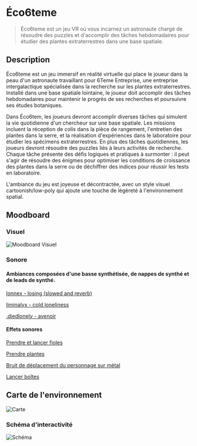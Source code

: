 # Éco6teme

> Éco6teme est un jeu VR où vous incarnez un astronaute chargé de résoudre des puzzles et d'accomplir des tâches hebdomadaires pour étudier des plantes extraterrestres dans une base spatiale.

## Description

Éco6teme est un jeu immersif en réalité virtuelle qui place le joueur dans la peau d'un astronaute travaillant pour 6Teme Entreprise, une entreprise intergalactique spécialisée dans la recherche sur les plantes extraterrestres. Installé dans une base spatiale lointaine, le joueur doit accomplir des tâches hebdomadaires pour maintenir le progrès de ses recherches et poursuivre ses études botaniques.

Dans Éco6tem, les joueurs devront accomplir diverses tâches qui simulent la vie quotidienne d'un chercheur sur une base spatiale. Les missions incluent la réception de colis dans la pièce de rangement, l'entretien des plantes dans la serre, et la réalisation d'expériences dans le laboratoire pour étudier les spécimens extraterrestres. En plus des tâches quotidiennes, les joueurs devront résoudre des puzzles liés à leurs activités de recherche. Chaque tâche présente des défis logiques et pratiques à surmonter : il peut s'agir de résoudre des énigmes pour optimiser les conditions de croissance des plantes dans la serre ou de déchiffrer des indices pour réussir les tests en laboratoire.

L'ambiance du jeu est joyeuse et décontractée, avec un style visuel cartoonish/low-poly qui ajoute une touche de légèreté à l'environnement spatial. 



## Moodboard

### Visuel

![Moodboard Visuel](https://i.ibb.co/7QKbWb8/ambiencetp3.png)

### Sonore
#### Ambiances composées d'une basse synthétisée, de nappes de synthé et de leads de synthé. <br>

[lonnex - losing (slowed and reverb)](https://youtu.be/KZrvnPOu5oU?si=-EyvkCBBUJ0rWzIe) <br>

[liminalyx - cold loneliness](https://youtu.be/xqp4gNT410s?si=xMWUA3M1ONo_CCdn) <br>

[.diedlonely - avenoir](https://youtu.be/xF6Z8PdFbZQ?si=Gps7YuQKD7YOBPhE) <br>

#### Effets sonores

[Prendre et lancer fioles](https://pixabay.com/fr/sound-effects/bottle-clink-101000/) <br>

[Prendre plantes](https://pixabay.com/fr/sound-effects/bushmovement-6986/) <br>

[Bruit de déplacement du personnage sur métal](https://www.youtube.com/watch?v=DMAMYy-v-zA) <br>

[Lancer boîtes](https://pixabay.com/fr/sound-effects/kick-cardboard-box-104453/) <br>

## Carte de l'environnement
![Carte](https://i.ibb.co/JC9Yn4R/carte.png)

### Schéma d'interactivité
![Schéma](https://i.ibb.co/q9qLXL6/image.png)
